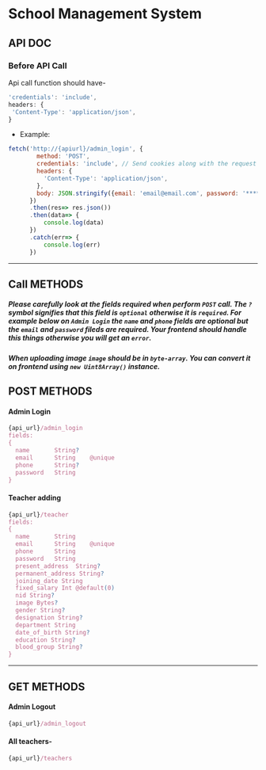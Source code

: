 # School Management System

## API DOC
### Before API Call
Api call function should have-
```javascript
'credentials': 'include',
headers: {
 'Content-Type': 'application/json',
}
```
- Example:
```javascript
fetch('http://{apiurl}/admin_login', { 
        method: 'POST',
        credentials: 'include', // Send cookies along with the request
        headers: {
          'Content-Type': 'application/json',
        },
        body: JSON.stringify({email: 'email@email.com', password: '******'})
      })
      .then(res=> res.json())
      .then(data=> {
          console.log(data)
      })
      .catch(err=> {
          console.log(err)
      })
 ```
 
 ---
 ## Call METHODS
 ##### Please carefully look at the fields required when perform ```POST``` call. The ```?``` symbol signifies that this field is ```optional``` otherwise it is ```required```. For example below on ```Admin Login``` the ```name``` and ```phone``` fields are optional but the ```email``` and ```password``` fileds are required. Your frontend should handle this things otherwise you will get an ```error```.
 
 ##### When uploading image ```image``` should be in ```byte-array```. You can convert it on frontend using ```new Uint8Array()``` instance.
## POST METHODS
#### Admin Login
```javascript
{api_url}/admin_login
fields: 
{  
  name       String?
  email      String    @unique
  phone      String?
  password   String
}
```

#### Teacher adding
```javascript
{api_url}/teacher
fields: 
{ 
  name       String
  email      String    @unique
  phone      String
  password   String
  present_address  String?
  permanent_address String?
  joining_date String
  fixed_salary Int @default(0)
  nid String? 
  image Bytes?
  gender String?
  designation String?
  department String
  date_of_birth String?
  education String?
  blood_group String?
}
```
----

## GET METHODS
#### Admin Logout
```javascript
{api_url}/admin_logout
```

#### All teachers-
```javascript
{api_url}/teachers
```




